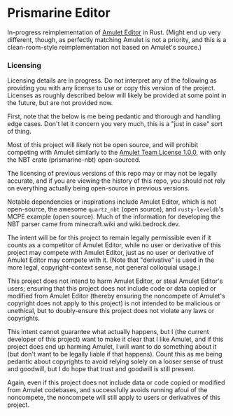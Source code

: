 # Prismarine Editor
In-progress reimplementation of [Amulet Editor](https://www.amuletmc.com/) in Rust.
(Might end up very different, though, as perfectly matching Amulet is not a priority,
and this is a clean-room-style reimplementation not based on Amulet's source.)

### Licensing

Licensing details are in progress. Do not interpret any of the following as providing you
with any license to use or copy this version of the project. Licenses as roughly described
below will likely be provided at some point in the future, but are not provided now.

First, note that the below is me being pedantic and thorough and handling edge cases.
Don't let it concern you very much, this is a "just in case" sort of thing.


Most of this project will likely not be open source,
and will prohibit competing with Amulet similarly to the
[Amulet Team License 1.0.0](https://github.com/Amulet-Team/Amulet-NBT/blob/4.0/LICENSE),
with only the NBT crate (prismarine-nbt) open-sourced.

The licensing of previous versions of this repo may or may not be legally accurate, and if
you are viewing the history of this repo, you should not rely on everything actually being
open-source in previous versions.

Notable dependencies or inspirations include Amulet Editor, which is not open-source,
the awesome `quartz_nbt` (open source), and `rusty-leveldb`'s MCPE example (open source).
Much of the information for developing the NBT parser came from minecraft.wiki and wiki.bedrock.dev.

The intent will be for this project to remain legally permissible even if it counts as a competitor
of Amulet Editor, while no user or derivative of this project may compete with Amulet Editor,
just as no user or derivative of Amulet Editor may compete with it. (Note that "derivative" is
used in the more legal, copyright-context sense, not general colloquial usage.)

This project does not intend to harm Amulet Editor, or steal Amulet Editor's users;
ensuring that this project does not include code or data copied or modified from Amulet Editor
(thereby ensuring the noncompete of Amulet's copyright does not apply to this project)
is not intended to be malicious or unethical,
but to doubly-ensure this project does not violate any laws or copyrights.

This intent cannot guarantee what actually happens, but I (the current developer of this project)
want to make it clear that I like Amulet, and if this project does end up harming Amulet,
I will want to do something about it (but don't want to be legally liable if that happens).
Count this as me being pedantic about copyrights to avoid relying solely on a looser sense
of trust and goodwill, but I do hope that trust and goodwill is still present.

Again, even if this project does not include data or code copied or modified from Amulet codebases,
and successfully avoids running afoul of the noncompete, the noncompete will still apply
to users or derivatives of this project.
